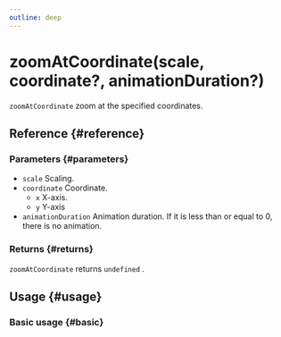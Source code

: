 ```yaml
---
outline: deep
---
```


# zoomAtCoordinate(scale, coordinate?, animationDuration?)
`zoomAtCoordinate` zoom at the specified coordinates.

## Reference {#reference}
<!-- @include: @/@views/api/references/instance/zoomAtCoordinate.md -->

### Parameters {#parameters}
- `scale` Scaling.
- `coordinate` Coordinate.
  - `x` X-axis.
  - `y` Y-axis
- `animationDuration` Animation duration. If it is less than or equal to 0, there is no animation.

### Returns {#returns}
`zoomAtCoordinate` returns `undefined` .

## Usage {#usage}
<script setup>
import ZoomAtCoordinate from '../../../@views/api/samples/zoomAtCoordinate/index.vue'
</script>

### Basic usage {#basic}
<ZoomAtCoordinate/>